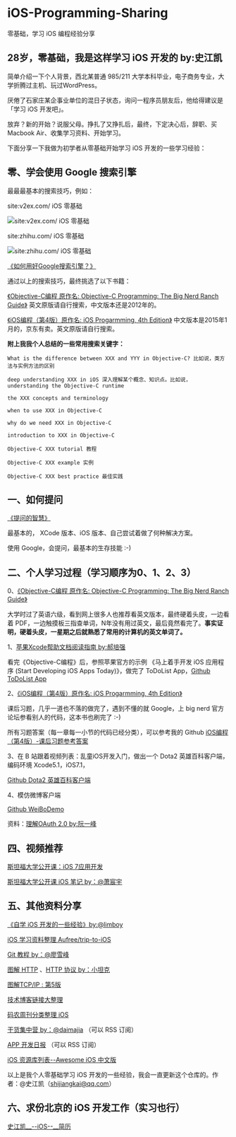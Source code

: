 # iOS-Programming-Sharing
零基础，学习 iOS 编程经验分享



28岁，零基础，我是这样学习 iOS 开发的 by:史江凯
------------------------
简单介绍一下个人背景，西北某普通 985/211 大学本科毕业，电子商务专业，大学折腾过主机、玩过WordPress。

厌倦了石家庄某企事业单位的混日子状态，询问一程序员朋友后，他给得建议是「学习 iOS 开发吧」。

放弃？新的开始？说服父母。挣扎了又挣扎后，最终，下定决心后，辞职、买 Macbook Air、收集学习资料、开始学习。

下面分享一下我做为初学者从零基础开始学习 iOS 开发的一些学习经验：


零、学会使用 Google 搜索引擎
--------------------------
最最最基本的搜索技巧，例如：

site:v2ex.com/ iOS 零基础

![site:v2ex.com/ iOS 零基础](http://i.imgur.com/P3oGR77.png)


site:zhihu.com/ iOS 零基础

![site:zhihu.com/ iOS 零基础](http://i.imgur.com/RgJLNQ0.png)


[《如何用好Google搜索引擎？》](http://www.zhihu.com/question/20161362)

通过以上的搜索技巧，最终挑选了以下书籍：

[《Objective-C编程 原作名: Objective-C Programming: The Big Nerd Ranch Guide》](http://book.douban.com/subject/19962787/) 英文原版请自行搜索，中文版本还是2012年的。

[《iOS编程（第4版）原作名: iOS Progarmming, 4th Edition》](http://book.douban.com/subject/26287812/) 中文版本是2015年1月的，京东有卖。英文原版请自行搜索。



**附上我我个人总结的一些常用搜索关键字：**

    What is the difference between XXX and YYY in Objective-C? 比如说，类方法与实例方法的区别

	deep understanding XXX in iOS 深入理解某个概念、知识点。比如说，understanding the Objective-C runtime 

	the XXX concepts and terminology

	when to use XXX in Objective-C

	why do we need XXX in Objective-C

	introduction to XXX in Objective-C

	Objective-C XXX tutorial 教程

	Objective-C XXX example 实例

	Objective-C XXX best practice 最佳实践



一、如何提问
----------------------------
[《提问的智慧》](http://doc.zengrong.net/smart-questions/cn.html)

最基本的， XCode 版本、iOS 版本、自己尝试着做了何种解决方案。

使用 Google，会提问，最基本的生存技能 :-)


二、个人学习过程（学习顺序为0、1、2、3）
--------------------------
0、[《Objective-C编程 原作名: Objective-C Programming: The Big Nerd Ranch Guide》](http://book.douban.com/subject/19962787/) 

大学时过了英语六级，看到网上很多人也推荐看英文版本，最终硬着头皮，一边看着 PDF，一边触摸板三指查单词，N年没有用过英文，最后竟然看完了。**事实证明，硬着头皮，一星期之后就熟悉了常用的计算机的英文单词了。**



1、[苹果Xcode帮助文档阅读指南 by:郝培强](http://ourcoders.com/thread/show/117/)

看完《Objective-C编程》后，参照苹果官方的示例 《马上着手开发 iOS 应用程序 (Start Developing iOS Apps Today)》，做完了 ToDoList App，[Github ToDoList App](https://github.com/shijiangkai/ToDoList)

2、[《iOS编程（第4版）原作名: iOS Progarmming, 4th Edition》](http://book.douban.com/subject/26287812/)

课后习题，几乎一道也不落的做完了，遇到不懂的就 Google，上 big nerd 官方论坛参看别人的代码，这本书也刷完了 :-)

所有习题答案（每一章每一小节的代码已经分类），可以参考我的 Github [iOS编程（第4版）-课后习题参考答案](https://github.com/shijiangkai/Big-Nerd-Ranch-Challenges)

3、在 B 站跟着视频列表：乱童iOS开发入门，做出一个 Dota2 英雄百科客户端，编码环境 Xcode5.1，iOS7.1，

[Github Dota2 英雄百科客户端](https://github.com/shijiangkai/TableDemo)  

4、模仿微博客户端

[Github WeiBoDemo](https://github.com/shijiangkai/weiboDemo)

资料：[理解OAuth 2.0 by:阮一峰](http://www.ruanyifeng.com/blog/2014/05/oauth_2_0.html)


四、视频推荐
------------------------------------------
 [斯坦福大学公开课：iOS 7应用开发](http://v.163.com/special/opencourse/ios7.html)  

[斯坦福大学公开课 iOS 笔记 by：@萧宸宇](http://iiiyu.com/2012/10/25/ios-notes-navigation/)


五、其他资料分享
---------------------------------------
[《自学 iOS 开发的一些经验》by:@limboy](http://limboy.me/ios/2014/12/31/learning-ios.html//)

[iOS 学习资料整理 Aufree/trip-to-iOS](https://github.com/Aufree/trip-to-iOS)
 
[Git 教程 by：@廖雪峰](http://www.liaoxuefeng.com/wiki/0013739516305929606dd18361248578c67b8067c8c017b000)

[图解 HTTP](http://book.douban.com/subject/25863515/)  、[HTTP 协议 by：小坦克](http://www.cnblogs.com/TankXiao/category/415412.html)

[图解TCP/IP : 第5版](http://book.douban.com/subject/24737674/)

[技术博客链接大整理](http://www.gfzj.us/links/) 

[码农周刊分类整理 iOS](https://github.com/nemoTyrant/manong#IOS)

[干货集中营 by：@daimajia](http://tinyletter.com/daimajia/archive) （可以 RSS 订阅）

[APP 开发日报](http://app.memect.com/) （可以 RSS 订阅）

[iOS 资源库列表--Awesome iOS 中文版](http://app.memect.com/doc/ios.html)

以上是我个人零基础学习 iOS 开发的一些经验，我会一直更新这个仓库的。作者：@史江凯（shijiangkai@qq.com）



六、求份北京的 iOS 开发工作（实习也行）
--------------------------------
 [史江凯__--iOS--__简历](https://github.com/shijiangkai/MyResume)





